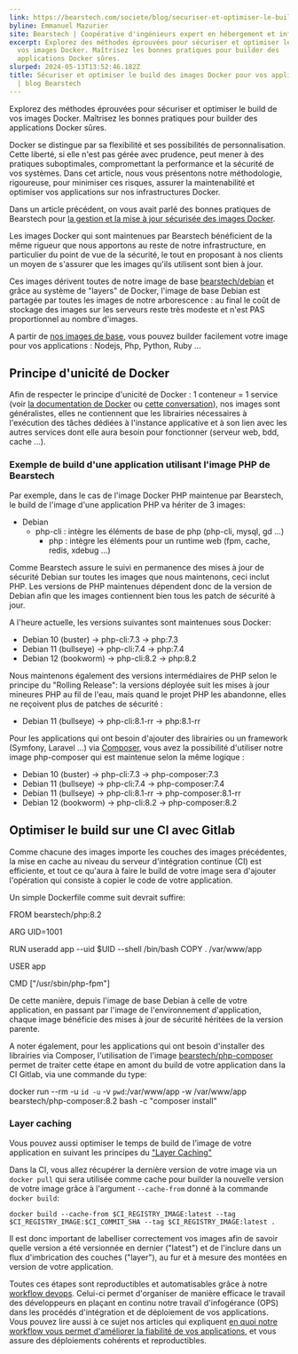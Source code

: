 ```yaml
---
link: https://bearstech.com/societe/blog/securiser-et-optimiser-le-build-des-images-docker-pour-vos-applications/
byline: Emmanuel Mazurier
site: Bearstech | Coopérative d'ingénieurs expert en hébergement et infogérance
excerpt: Explorez des méthodes éprouvées pour sécuriser et optimiser le build de
  vos images Docker. Maîtrisez les bonnes pratiques pour builder des
  applications Docker sûres.
slurped: 2024-05-13T13:52:46.182Z
title: Sécuriser et optimiser le build des images Docker pour vos applications.
  | blog Bearstech
---
```


Explorez des méthodes éprouvées pour sécuriser et optimiser le build de vos images Docker. Maîtrisez les bonnes pratiques pour builder des applications Docker sûres.

Docker se distingue par sa flexibilité et ses possibilités de personnalisation. Cette liberté, si elle n'est pas gérée avec prudence, peut mener à des pratiques suboptimales, compromettant la performance et la sécurité de vos systèmes. Dans cet article, nous vous présentons notre méthodologie, rigoureuse, pour minimiser ces risques, assurer la maintenabilité et optimiser vos applications sur nos infrastructures Docker.

Dans un article précédent, on vous avait parlé des bonnes pratiques de Bearstech pour [la gestion et la mise à jour sécurisée des images Docker](https://bearstech.com/societe/blog/mettre-a-jour-les-images-docker-la-methode-de-bearstech/).

Les images Docker qui sont maintenues par Bearstech bénéficient de la même rigueur que nous apportons au reste de notre infrastructure, en particulier du point de vue de la sécurité, le tout en proposant à nos clients un moyen de s'assurer que les images qu'ils utilisent sont bien à jour.

Ces images dérivent toutes de notre image de base [bearstech/debian](https://hub.docker.com/r/bearstech/debian) et grâce au système de "layers" de Docker, l'image de base Debian est partagée par toutes les images de notre arborescence : au final le coût de stockage des images sur les serveurs reste très modeste et n'est PAS proportionnel au nombre d'images.

A partir de [nos images de base](https://hub.docker.com/u/bearstech), vous pouvez builder facilement votre image pour vos applications : Nodejs, Php, Python, Ruby ...

## Principe d'unicité de Docker

Afin de respecter le principe d'unicité de Docker : 1 conteneur = 1 service (voir [la documentation de Docker](https://docs.docker.com/config/containers/multi-service_container/) ou [cette conversation](https://stackoverflow.com/a/48242863)), nos images sont généralistes, elles ne contiennent que les librairies nécessaires à l'exécution des tâches dédiées à l'instance applicative et à son lien avec les autres services dont elle aura besoin pour fonctionner (serveur web, bdd, cache ...).

### Exemple de build d'une application utilisant l'image PHP de Bearstech

Par exemple, dans le cas de l'image Docker PHP maintenue par Bearstech, le build de l'image d'une application PHP va hériter de 3 images:

- Debian
    - php-cli : intègre les éléments de base de php (php-cli, mysql, gd ...)
        - php : intègre les éléments pour un runtime web (fpm, cache, redis, xdebug ...)

Comme Bearstech assure le suivi en permanence des mises à jour de sécurité Debian sur toutes les images que nous maintenons, ceci inclut PHP. Les versions de PHP maintenues dépendent donc de la version de Debian afin que les images contiennent bien tous les patch de sécurité à jour.

A l'heure actuelle, les versions suivantes sont maintenues sous Docker:

- Debian 10 (buster) -> php-cli:7.3 -> php:7.3
- Debian 11 (bullseye) -> php-cli:7.4 -> php:7.4
- Debian 12 (bookworm) -> php-cli:8.2 -> php:8.2

Nous maintenons également des versions intermédiaires de PHP selon le principe du "Rolling Release": la versions déployée suit les mises à jour mineures PHP au fil de l'eau, mais quand le projet PHP les abandonne, elles ne reçoivent plus de patches de sécurité :

- Debian 11 (bullseye) -> php-cli:8.1-rr -> php:8.1-rr

Pour les applications qui ont besoin d'ajouter des librairies ou un framework (Symfony, Laravel ...) via [Composer](https://getcomposer.org/), vous avez la possibilité d'utiliser notre image php-composer qui est maintenue selon la même logique :

- Debian 10 (buster) -> php-cli:7.3 -> php-composer:7.3
- Debian 11 (bullseye) -> php-cli:7.4 -> php-composer:7.4
- Debian 11 (bullseye) -> php-cli:8.1-rr -> php-composer:8.1-rr
- Debian 12 (bookworm) -> php-cli:8.2 -> php-composer:8.2

## Optimiser le build sur une CI avec Gitlab

Comme chacune des images importe les couches des images précédentes, la mise en cache au niveau du serveur d'intégration continue (CI) est efficiente, et tout ce qu'aura à faire le build de votre image sera d'ajouter l'opération qui consiste à copier le code de votre application.

Un simple Dockerfile comme suit devrait suffire:

FROM bearstech/php:8.2

ARG UID=1001

RUN useradd app --uid $UID --shell /bin/bash
COPY . /var/www/app

USER app

CMD ["/usr/sbin/php-fpm"]

De cette manière, depuis l'image de base Debian à celle de votre application, en passant par l'image de l'environnement d'application, chaque image bénéficie des mises à jour de sécurité héritées de la version parente.

A noter également, pour les applications qui ont besoin d'installer des librairies via Composer, l'utilisation de l'image [bearstech/php-composer](https://hub.docker.com/r/bearstech/php-composer) permet de traiter cette étape en amont du build de votre application dans la CI Gitlab, via une commande du type:

docker run --rm -u `id -u` -v `pwd`:/var/www/app -w /var/www/app bearstech/php-composer:8.2 bash -c "composer install"

### Layer caching

Vous pouvez aussi optimiser le temps de build de l'image de votre application en suivant les principes du ["Layer Caching"](https://docs.gitlab.com/ee/ci/docker/docker_layer_caching.html)

Dans la CI, vous allez récupérer la dernière version de votre image via un `docker pull` qui sera utilisée comme cache pour builder la nouvelle version de votre image grâce à l'argument `--cache-from` donné à la commande `docker build`:

```
docker build --cache-from $CI_REGISTRY_IMAGE:latest --tag $CI_REGISTRY_IMAGE:$CI_COMMIT_SHA --tag $CI_REGISTRY_IMAGE:latest .
```

Il est donc important de labelliser correctement vos images afin de savoir quelle version a été versionnée en dernier ("latest") et de l'inclure dans un flux d'imbrication des couches ("layer"), au fur et à mesure des montées en version de votre application.

Toutes ces étapes sont reproductibles et automatisables grâce à notre [workflow devops](https://workflow.bearstech.com/). Celui-ci permet d'organiser de manière efficace le travail des développeurs en plaçant en continu notre travail d'infogérance (OPS) dans les procédés d'intégration et de déploiement de vos applications. Vous pouvez lire aussi à ce sujet nos articles qui expliquent [en quoi notre workflow vous permet d'améliorer la fiabilité de vos applications](https://bearstech.com/societe/blog/pourquoi-mettre-en-oeuvre-un-workflow-devops/), et vous assure des déploiements cohérents et reproductibles.

